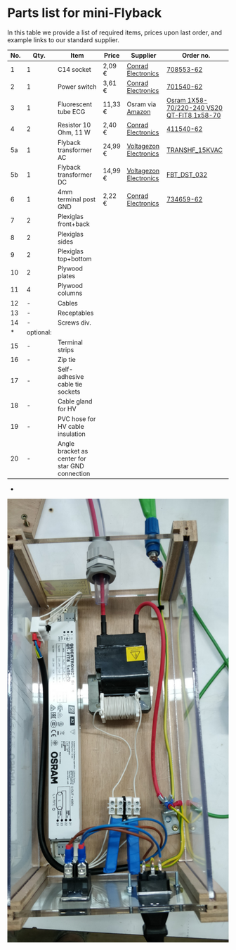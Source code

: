 # Parts list for mini-Flyback

In this table we provide a list of required items, prices upon last order, and example links to our standard supplier.

| No. | Qty. | Item                   | Price   | Supplier | Order no. |
|-----|------|------------------------|---------|----------|-----------|
|  1  |  1   | C14 socket             |  2,09 € | [Conrad Electronics](https://www.conrad.de) | [708553-62](https://www.conrad.de/de/p/kaltgeraete-steckverbinder-42r-serie-netzsteckverbinder-42r-buchse-einbau-vertikal-gesamtpolzahl-2-pe-10-a-schwarz-708553.html) |
|  2  |  1   | Power switch           |  3,61 € | [Conrad Electronics](https://www.conrad.de) | [701540-62](https://www.conrad.de/de/p/arcolectric-wippschalter-c6053alnaf-230-v-ac-16-a-2-x-aus-ein-rastend-1-st-701540.html) |
|  3  |  1   | Fluorescent tube ECG   | 11,33 € | Osram via [Amazon](https://www.amazon.de/) | [Osram 1X58-70/220-240 VS20 QT-FIT8 1x58-70](https://www.amazon.de/Osram-FIT8-1x58-70-220-240-VS20/dp/B0024WLI6M/ref=sr_1_1?__mk_de_DE=%C3%85M%C3%85%C5%BD%C3%95%C3%91&keywords=osram+qtfit8+70&qid=1560842868&s=diy&sr=1-1) |
|  4  |  2   | Resistor 10 Ohm, 11 W  |  2,40 € | [Conrad Electronics](https://www.conrad.de) | [411540-62](https://www.conrad.de/de/p/hochlast-widerstand-10-axial-bedrahtet-11-w-10-1-st-411540.html) |
| 5a  |  1   | Flyback transformer AC | 24,99 € | [Voltagezon Electronics](https://highvoltageshop.com/) | [TRANSHF_15KVAC](https://highvoltageshop.com/epages/b73088c0-9f9a-4230-9ffc-4fd5c619abc4.sf/de_DE/?ObjectPath=/Shops/b73088c0-9f9a-4230-9ffc-4fd5c619abc4/Products/TRANSHF_15KVAC) |
| 5b  |  1   | Flyback transformer DC | 14,99 € | [Voltagezon Electronics](https://highvoltageshop.com/) | [FBT_DST_032](https://highvoltageshop.com/epages/b73088c0-9f9a-4230-9ffc-4fd5c619abc4.sf/de_DE/?ObjectPath=/Shops/b73088c0-9f9a-4230-9ffc-4fd5c619abc4/Products/FBT_DST_032) |
|  6  |  1   | 4mm terminal post GND  |  2,22 € | [Conrad Electronics](https://www.conrad.de) | [734659-62](https://www.conrad.de/de/p/schnepp-polklemme-gruen-16-a-1-st-734659.html) |
|  7  |  2   | Plexiglas front+back   |         | | |
|  8  |  2   | Plexiglas sides        |         | | |
|  9  |  2   | Plexiglas top+bottom   |         | | |
| 10  |  2   | Plywood plates         |         | | |
| 11  |  4   | Plywood columns        |         | | |
| 12  |  -   | Cables                 |         | | |
| 13  |  -   | Receptables            |         | | |
| 14  |  -   | Screws div.            |         | | |
*| optional: | | | | | |
| 15  |  -   | Terminal strips |         | | |
| 16  |  -   | Zip tie |         | | |
| 17  |  -   | Self-adhesive cable tie sockets |         | | |
| 18  |  -   | Cable gland for HV |         | | |
| 19  |  -   | PVC hose for HV cable insulation |         | | |
| 20  |  -   | Angle bracket as center for star GND connection |         | | |
*

![Top view inside](https://github.com/SebastianDahle/PlasmaSolution/blob/master/HV_power_supplies/mini-Flyback/Inside_view.jpg "Top view inside")
